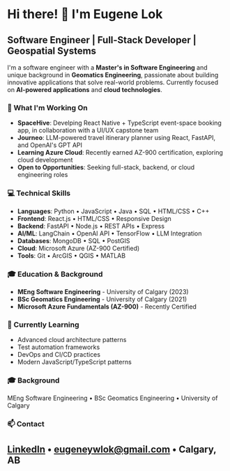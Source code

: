 # Hi there! 👋 I'm Eugene Lok

## Software Engineer | Full-Stack Developer | Geospatial Systems

I'm a software engineer with a **Master's in Software Engineering** and unique background in **Geomatics Engineering**, passionate about building innovative applications that solve real-world problems. Currently focused on **AI-powered applications** and **cloud technologies**.

### 🚀 What I'm Working On
- **SpaceHive**: Develping React Native + TypeScript event-space booking app, in collaboration with a UI/UX capstone team
- **Journeo**: LLM-powered travel itinerary planner using React, FastAPI, and OpenAI's GPT API
- **Learning Azure Cloud**: Recently earned AZ-900 certification, exploring cloud development
- **Open to Opportunities**: Seeking full-stack, backend, or cloud engineering roles

### 💻 Technical Skills
- **Languages**:        Python • JavaScript • Java • SQL • HTML/CSS • C++
- **Frontend**:         React.js • HTML/CSS • Responsive Design
- **Backend**:          FastAPI • Node.js • REST APIs • Express
- **AI/ML**:            LangChain • OpenAI API • TensorFlow • LLM Integration
- **Databases**:        MongoDB • SQL • PostGIS
- **Cloud**:            Microsoft Azure (AZ-900 Certified)
- **Tools**:            Git • ArcGIS • QGIS • MATLAB

### 🎓 Education & Background
- **MEng Software Engineering** - University of Calgary (2023)
- **BSc Geomatics Engineering** - University of Calgary (2021)
- **Microsoft Azure Fundamentals (AZ-900)** - Recently Certified

### 🌱 Currently Learning
- Advanced cloud architecture patterns
- Test automation frameworks
- DevOps and CI/CD practices
- Modern JavaScript/TypeScript patterns
### 🎓 Background
MEng Software Engineering • BSc Geomatics Engineering • University of Calgary

### 📫 Contact
[LinkedIn](https://linkedin.com/in/eugene-lok) • eugeneywlok@gmail.com • Calgary, AB
---
